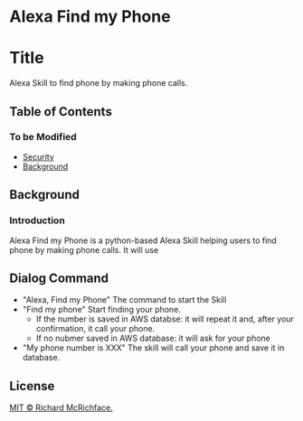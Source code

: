 # Alexa Find my Phone
# Title

Alexa Skill to find phone by making phone calls.

## Table of Contents

### To be Modified

- [Security](#security)
- [Background](#background)

## Background

### Introduction
Alexa Find my Phone is a python-based Alexa Skill helping users to find phone by making phone calls. It will use 

## Dialog Command
+ "Alexa, Find my Phone"
	The command to start the Skill
+ "Find my phone"
	Start finding your phone. 
	+ If the number is saved in AWS databse:  it will repeat it and, after your confirmation, it call your phone. 
	+ If no nubmer saved in AWS database: it will ask for your phone
+ "My phone number is XXX"
	The skill will call your phone and save it in database.


## License

[MIT © Richard McRichface.](../LICENSE)